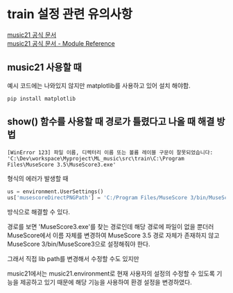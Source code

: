 # train 설정 관련 유의사항
[music21 공식 문서](http://web.mit.edu/music21/doc/index.html)  
[music21 공식 문서 - Module Reference](http://web.mit.edu/music21/doc/moduleReference/index.html)

## music21 사용할 때
예시 코드에는 나와있지 않지만 matplotlib를 사용하고 있어 설치 해야함.
```
pip install matplotlib
```

## show() 함수를 사용할 때 경로가 틀렸다고 나올 때 해결 방법
```
[WinError 123] 파일 이름, 디렉터리 이름 또는 볼륨 레이블 구문이 잘못되었습니다:
'C:\Dev\workspace\Myproject\ML_music\src\train\C:\Program Files\MuseScore 3.5\MuseScore3.exe'
```
형식의 에러가 발생할 때
``` python
us = environment.UserSettings()
us['musescoreDirectPNGPath'] = 'C:/Program Files/MuseScore 3/bin/MuseScore3.exe'
```
방식으로 해결할 수 있다.

경로를 보면 'MuseScore3.exe'를 찾는 경로인데 해당 경로에 파일이 없을 뿐더러 MuseScore에서 이름 자체를 변경하여
MuseScore 3.5 경로 자체가 존재하지 않고 MuseScore 3/bin/MuseScore3으로 설정해줘야 한다.

그래서 직접 lib path를 변경해서 수정할 수도 있지만

music21에서는 music21.environment로 현재 사용자의 설정의 수정할 수 있도록 기능을 제공하고 있기 때문에 해당 기능을 사용하여
환경 설정을 변경하였다.